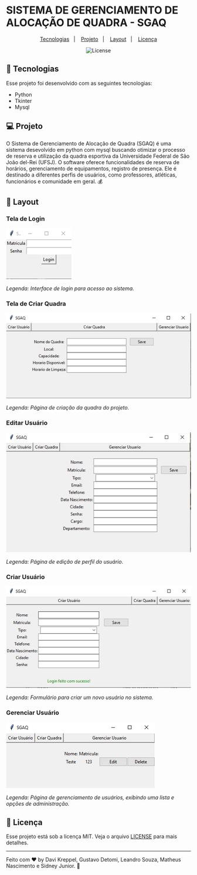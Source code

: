 # SISTEMA DE GERENCIAMENTO DE ALOCAÇÃO DE QUADRA - SGAQ

<p align="center">
  <a href="#-tecnologias">Tecnologias</a>&nbsp;&nbsp;&nbsp;|&nbsp;&nbsp;&nbsp;
  <a href="#-projeto">Projeto</a>&nbsp;&nbsp;&nbsp;|&nbsp;&nbsp;&nbsp;
  <a href="#-layout">Layout</a>&nbsp;&nbsp;&nbsp;|&nbsp;&nbsp;&nbsp;
  <a href="#memo-licença">Licença</a>
</p>

<p align="center">
   <img alt="License" src="https://img.shields.io/static/v1?label=license&message=MIT&color=49AA26&labelColor=000000">
</p>


## 🚀 Tecnologias

Esse projeto foi desenvolvido com as seguintes tecnologias:

- Python
- Tkinter
- Mysql


## 💻 Projeto

O Sistema de Gerenciamento de Alocação de Quadra (SGAQ) é uma sistema desevolvido em python com mysql buscando otimizar o processo de reserva e utilização da quadra esportiva da Universidade Federal de São João del-Rei (UFSJ). O software oferece funcionalidades de reserva de horários, gerenciamento de equipamentos, registro de presença. Ele é destinado a diferentes perfis de usuários, como professores, atléticas, funcionários e comunidade em geral. 💰

## 🔖 Layout

### Tela de Login

![Tela de Login](img/telalogin.png)

*Legenda: Interface de login para acesso ao sistema.*


### Tela de Criar Quadra

![Quadra](img/criarquadra.png)

*Legenda: Página de criação da quadra do projeto.*


### Editar Usuário

![Editar Usuário](img/editarusuario.png)

*Legenda: Página de edição de perfil do usuário.*


### Criar Usuário

![Criar Usuário](img/criarusuario.png)

*Legenda: Formulário para criar um novo usuário no sistema.*


### Gerenciar Usuário

![Gerenciar Usuário](img/gerenciarusuario.png)

*Legenda: Página de gerenciamento de usuários, exibindo uma lista e opções de administração.*


## :memo: Licença

Esse projeto está sob a licença MIT. Veja o arquivo [LICENSE](./LICENSE) para mais detalhes.

---

Feito com ♥ by Davi Kreppel, Gustavo Detomi, Leandro Souza, Matheus Nascimento e Sidney Junior. :wave:
